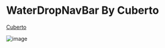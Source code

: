 # WaterDropNavBar By Cuberto
[Cuberto](https://dribbble.com/cuberto)

![image](https://github.com/GabrielMouraKT/WaterDropNavBar_DesignByCuberto/assets/69040085/af12deb4-f5d8-4528-980f-980d3e183be3)

